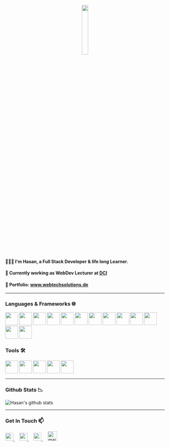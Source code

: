 <p align="center">
  <img src="https://media.giphy.com/media/MeJgB3yMMwIaHmKD4z/giphy.gif" width="20%">
</p>

#### 👨🏼‍💻   I'm Hasan, a Full Stack Developer & life long Learner.

#### 💼   Currently working as WebDev Lecturer at <a href="https://digitalcareerinstitute.org/" target="_blank"><b>DCI</b></a>

#### 📝   Portfolio: <a href="www.webtechsolutions.de" target="_blank" >www.webtechsolutions.de</a>

---

### Languages & Frameworks 🌐

<a href="#" ><img src="https://img.icons8.com/color/48/000000/html-5.png" width="40px" /></a>
<a href="#" ><img src="https://img.icons8.com/color/48/000000/css3.png" width="40px" /></a>
<a href="#" ><img src="https://img.icons8.com/color/48/000000/bootstrap.png" width="40px" /></a>
<a href="#" ><img src="https://img.icons8.com/color/48/000000/sass.png" width="40px" /></a>
<a href="#" ><img src="https://img.icons8.com/color/48/000000/javascript.png" width="40px" /></a>
<a href="#" ><img src="https://img.icons8.com/color/48/000000/typescript.png" width="40px" /></a>
<a href="#" ><img src="https://img.icons8.com/color/48/000000/react-native.png" width="40px" /></a>
<a href="#" ><img src="https://img.icons8.com/color/48/000000/redux.png" width="40px" /></a>
<a href="#" ><img src="https://img.icons8.com/color/48/000000/nodejs.png" width="40px" /></a>
<a href="#" ><img src="https://img.icons8.com/color/48/000000/express.png" width="40px" /></a>
<a href="#" ><img src="https://img.icons8.com/color/48/000000/mongodb.png" width="40px" /></a>
<a href="#" ><img src="https://img.icons8.com/color/48/000000/graphql.png" width="40px" /></a>
<a href="#" ><img src="https://img.icons8.com/color/48/000000/markdown.png" width="40px" /></a>

### Tools 🛠️
<a href="#" ><img src="https://img.icons8.com/color/48/000000/git.png" width="40px" /></a>
<a href="#" ><img src="https://img.icons8.com/color/48/000000/github--v1.png" width="40px" /></a>
<a href="#" ><img src="https://img.icons8.com/color/48/000000/visual-studio.png" width="40px" /></a>
<a href="#" ><img src="https://img.icons8.com/color/48/000000/npm.png" width="40px" /></a>
<a href="#" ><img src="https://img.icons8.com/color/48/000000/jira.png" width="40px" /></a>

--- 

### Github Stats 📉

![Hasan's github stats](https://github-readme-stats.vercel.app/api?username=HsnAkk&show_icons=true&line_height=30)

---

### Get In Touch 📫 
<a href="https://www.linkedin.com/in/hasan-akkas/" target="_blank"><img src="https://www.vectorlogo.zone/logos/linkedin/linkedin-icon.svg" width="25px" > </a> &nbsp; &nbsp;
<a href="https://www.xing.com/profile/Hasan_Akkas6/cv" target="_blank"><img src="https://www.vectorlogo.zone/logos/xing/xing-icon.svg" width="25px" > </a> &nbsp; &nbsp;
<a href="https://medium.com/@hasan.akkas123" target="_blank"><img src="https://www.vectorlogo.zone/logos/medium/medium-icon.svg" width="25px" > </a> &nbsp; &nbsp;
<a href="mailto:hasan.akkas@web.de"><img src="https://www.vectorlogo.zone/logos/gmail/gmail-icon.svg" width="30px" alt="mail"></a> &nbsp; &nbsp;






